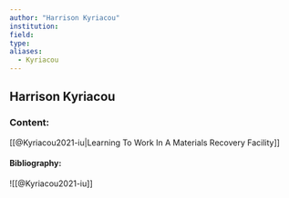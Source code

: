 ```yaml
---
author: "Harrison Kyriacou"
institution:
field:
type:
aliases:
  - Kyriacou
---
```


## Harrison Kyriacou

### Content:
[[@Kyriacou2021-iu|Learning To Work In A Materials Recovery Facility]]

#### Bibliography:

![[@Kyriacou2021-iu]]